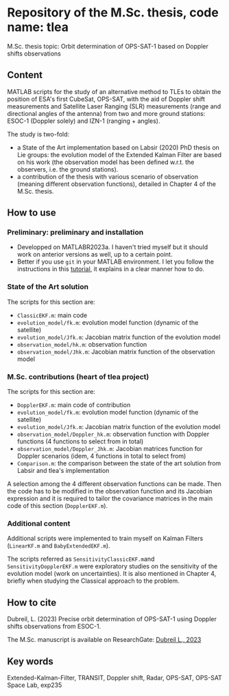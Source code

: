 # Repository of the M.Sc. thesis, code name: tlea
M.Sc. thesis topic: Orbit determination of OPS-SAT-1 based on Doppler shifts observations

## Content
MATLAB scripts for the study of an alternative method to TLEs to obtain the position of ESA's first CubeSat, OPS-SAT, with the aid of Doppler shift measurements and Satellite Laser Ranging (SLR) measurements (range and directional angles of the antenna) from two and more ground stations: ESOC-1 (Doppler solely) and IZN-1 (ranging + angles).

The study is two-fold:
- a State of the Art implementation based on Labsir (2020) PhD thesis on Lie groups: the evolution model of the Extended Kalman Filter are based on his work (the observation model has been defined w.r.t. the observers, i.e. the ground stations).
- a contribution of the thesis with various scenario of observation (meaning different observation functions), detailed in Chapter 4 of the M.Sc. thesis.

## How to use

### Preliminary: preliminary and installation
- Developped on MATLABR2023a. I haven't tried myself but it should work on anterior versions as well, up to a certain point.
- Better if you use `git` in your MATLAB environment. I let you follow the instructions in this [tutorial](https://fr.mathworks.com/help/matlab/matlab_prog/set-up-git-source-control.html), it explains in a clear manner how to do.

### State of the Art solution
The scripts for this section are:
- `ClassicEKF.m`: main code
- `evolution_model/fk.m`: evolution model function (dynamic of the satellite)
- `evolution_model/Jfk.m`: Jacobian matrix function of the evolution model
- `observation_model/hk.m`: observation function
- `observation_model/Jhk.m`: Jacobian matrix function of the observation model

### M.Sc. contributions (heart of tlea project)
The scripts for this section are:
- `DopplerEKF.m`: main code of contribution
- `evolution_model/fk.m`: evolution model function (dynamic of the satellite)
- `evolution_model/Jfk.m`: Jacobian matrix function of the evolution model
- `observation_model/Doppler_hk.m`: observation function with Doppler functions (4 functions to select from in total)
- `observation_model/Doppler_Jhk.m`: Jacobian matrices function for Doppler scenarios (idem, 4 functions in total to select from)
- `Comparison.m`: the comparison between the state of the art solution from Labsir and tlea's implementation

A selection among the 4 different observation functions can be made. Then the code has to be modified in the observation function and its Jacobian expression and it is required to tailor the covariance matrices in the main code of this section (`DopplerEKF.m`).

### Additional content
Additional scripts were implemented to train myself on Kalman Filters (`LinearKF.m` and `BabyExtendedEKF.m`).

The scripts referred as `SensitivityClassicEKF.m`and `SensitivityDopplerEKF.m` were exploratory studies on the sensitivity of the evolution model (work on uncertainties). It is also mentioned in Chapter 4, briefly when studying the Classical approach to the problem.

## How to cite
Dubreil, L. (2023) Precise orbit determination of OPS-SAT-1 using Doppler shifts observations from ESOC-1.

The M.Sc. manuscript is available on ResearchGate: [Dubreil L., 2023](https://www.researchgate.net/publication/371139968_Precise_orbit_determination_of_OPS-SAT-1_using_Doppler_shifts_observations_from_ESOC-1)

## Key words
Extended-Kalman-Filter, TRANSIT, Doppler shift, Radar, OPS-SAT, OPS-SAT Space Lab, exp235

